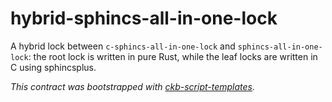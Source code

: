 # hybrid-sphincs-all-in-one-lock

A hybrid lock between `c-sphincs-all-in-one-lock` and `sphincs-all-in-one-lock`: the root lock is written in pure Rust, while the leaf locks are written in C using sphincsplus.

*This contract was bootstrapped with [ckb-script-templates].*

[ckb-script-templates]: https://github.com/cryptape/ckb-script-templates
